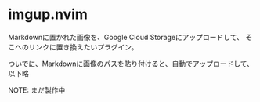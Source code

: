 # imgup.nvim

Markdownに置かれた画像を、Google Cloud Storageにアップロードして、
そこへのリンクに置き換えたいプラグイン。

ついでに、Markdownに画像のパスを貼り付けると、自動でアップロードして、以下略

NOTE: まだ製作中
